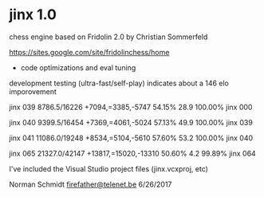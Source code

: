 # jinx 1.0
chess engine based on Fridolin 2.0 by Christian Sommerfeld

https://sites.google.com/site/fridolinchess/home

- code optimizations and eval tuning

development testing (ultra-fast/self-play) indicates about a 146 elo imporovement

jinx 039	8786.5/16226	+7094,=3385,-5747	54.15%	28.9	100.00%
jinx 000					
					
jinx 040	9399.5/16454	+7369,=4061,-5024	57.13%	49.9	100.00%
jinx 039					
					
jinx 041	11086.0/19248	+8534,=5104,-5610	57.60%	53.2	100.00%
jinx 040					
					
jinx 065 	21327.0/42147	+13817,=15020,-13310	50.60%	4.2	99.89%
jinx 064					

I've included the Visual Studio project files (jinx.vcxproj, etc)

Norman Schmidt firefather@telenet.be 6/26/2017
